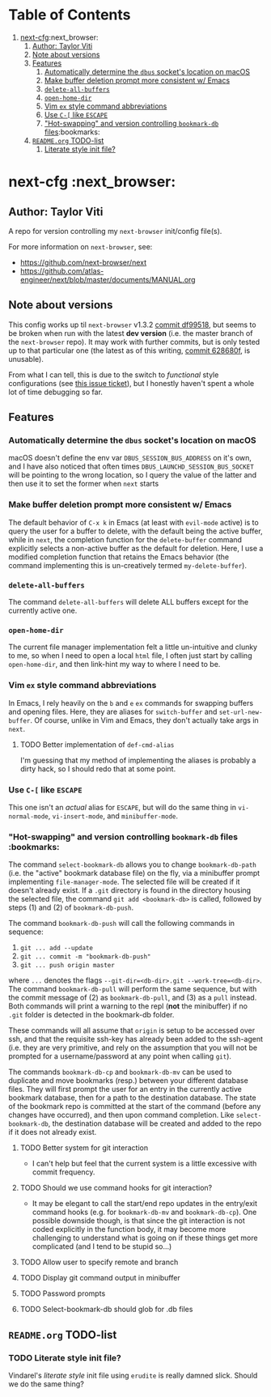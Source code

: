 
# Table of Contents

1.  [next-cfg](#orgb2063c1):next_browser:
    1.  [Author: Taylor Viti](#orgcfde60b)
    2.  [Note about versions](#orge982d3f)
    3.  [Features](#orgb79be06)
        1.  [Automatically determine the `dbus` socket's location on macOS](#orgdd51e84)
        2.  [Make buffer deletion prompt more consistent w/ Emacs](#org7789160)
        3.  [`delete-all-buffers`](#orgd239ac1)
        4.  [`open-home-dir`](#orgf74d01a)
        5.  [Vim `ex` style command abbreviations](#orgb813610)
        6.  [Use `C-[` like `ESCAPE`](#org861db1a)
        7.  ["Hot-swapping" and version controlling `bookmark-db` files](#org644cd97):bookmarks:
    4.  [`README.org` TODO-list](#orgc2e7a66)
        1.  [Literate style init file?](#org6305d51)


<a id="orgb2063c1"></a>

# next-cfg     :next_browser:


<a id="orgcfde60b"></a>

## Author: Taylor Viti

A repo for version controlling my `next-browser` init/config file(s).

For more information on `next-browser`, see:

-   <https://github.com/next-browser/next>
-   <https://github.com/atlas-engineer/next/blob/master/documents/MANUAL.org>


<a id="orge982d3f"></a>

## Note about versions

This config works up til `next-browser` v1.3.2 [commit df99518](https://github.com/atlas-engineer/next/commit/df99518f03d1bb01c0a95b9cfa385af26cc39a2e), but seems to
be broken when run with the latest **dev version** (i.e. the master branch of
the `next-browser` repo). It may work with further commits, but is only
tested up to that particular one (the latest as of this writing, [commit
628680f](https://github.com/atlas-engineer/next/commit/628680f9b396513a3874bf00084042f5a07bee4f), is unusable).

From what I can tell, this is due to the switch to
*functional* style configurations (see [this issue ticket](https://github.com/atlas-engineer/next/issues/419)), but I honestly
haven't spent a whole lot of time debugging so far.


<a id="orgb79be06"></a>

## Features


<a id="orgdd51e84"></a>

### Automatically determine the `dbus` socket's location on macOS

macOS doesn't define the env var `DBUS_SESSION_BUS_ADDRESS` on it's own, and
I have also noticed that often times `DBUS_LAUNCHD_SESSION_BUS_SOCKET` will
be pointing to the wrong location, so I query the value of the latter and
then use it to set the former when `next` starts


<a id="org7789160"></a>

### Make buffer deletion prompt more consistent w/ Emacs

The default behavior of `C-x k` in Emacs (at least with `evil-mode` active)
is to query the user for a buffer to delete, with the default being the
active buffer, while in `next`, the completion function for the
`delete-buffer` command explicitly selects a non-active buffer as the default
for deletion. Here, I use a modified completion function that retains the
Emacs behavior (the command implementing this is un-creatively termed
`my-delete-buffer`).


<a id="orgd239ac1"></a>

### `delete-all-buffers`

The command `delete-all-buffers` will delete ALL buffers except for the
currently active one.


<a id="orgf74d01a"></a>

### `open-home-dir`

The current file manager implementation felt a little un-intuitive and clunky
to me, so when I need to open a local `html` file, I often just start by
calling `open-home-dir`, and then link-hint my way to where I need to be.


<a id="orgb813610"></a>

### Vim `ex` style command abbreviations

In Emacs, I rely heavily on the `b` and `e` `ex` commands for swapping
buffers and opening files. Here, they are aliases for `switch-buffer` and
`set-url-new-buffer`. Of course, unlike in Vim and Emacs, they don't
actually take args in `next`.

1.  TODO Better implementation of `def-cmd-alias`

    I'm guessing that my method of implementing the aliases is probably a
    dirty hack, so I should redo that at some point.


<a id="org861db1a"></a>

### Use `C-[` like `ESCAPE`

This one isn't an *actual* alias for `ESCAPE`, but will do the same thing in
`vi-normal-mode`, `vi-insert-mode`, and `minibuffer-mode`.


<a id="org644cd97"></a>

### "Hot-swapping" and version controlling `bookmark-db` files     :bookmarks:

The command `select-bookmark-db` allows you to change `bookmark-db-path`
(i.e. the "active" bookmark database file) on the fly, via a minibuffer
prompt implementing `file-manager-mode`. The selected file will be created if
it doesn't already exist. If a `.git` directory is found in the directory
housing the selected file, the command `git add <bookmark-db>` is called,
followed by steps (1) and (2) of `bookmark-db-push`.

The command `bookmark-db-push` will call the following commands in sequence:

1.  `git ... add --update`
2.  `git ... commit -m "bookmark-db-push"`
3.  `git ... push origin master`

where `...` denotes the flags `--git-dir=<db-dir>.git --work-tree=<db-dir>`.
The command `bookmark-db-pull` will perform the same sequence, but with the
commit message of (2) as `bookmark-db-pull`, and (3) as a `pull` instead.
Both commands will print a warning to the repl (**not** the minibuffer) if no
`.git` folder is detected in the bookmark-db folder.

These commands will all assume that `origin` is setup to be accessed over
ssh, and that the requisite ssh-key has already been added to the ssh-agent
(i.e. they are very primitive, and rely on the assumption that you will not
be prompted for a username/password at any point when calling `git`).

The commands `bookmark-db-cp` and `bookmark-db-mv` can be used to duplicate
and move bookmarks (resp.) between your different database files. They will
first prompt the user for an entry in the currently active bookmark
database, then for a path to the destination database. The state of the
bookmark repo is committed at the start of the command (before any changes
have occurred), and then upon command completion. Like `select-bookmark-db`,
the destination database will be created and added to the repo if it does
not already exist.

1.  TODO Better system for git interaction

    -   I can't help but feel that the current system is a little excessive with
        commit frequency.

2.  TODO Should we use command hooks for git interaction?

    -   It may be elegant to call the start/end repo updates in the entry/exit
        command hooks (e.g. for `bookmark-db-mv` and `bookmark-db-cp`). One
        possible downside though, is that since the git interaction is not coded
        explicitly in the function body, it may become more challenging to
        understand what is going on if these things get more complicated (and I
        tend to be stupid so&#x2026;)

3.  TODO Allow user to specify remote and branch

4.  TODO Display git command output in minibuffer

5.  TODO Password prompts

6.  TODO Select-bookmark-db should glob for .db files


<a id="orgc2e7a66"></a>

## `README.org` TODO-list


<a id="org6305d51"></a>

### TODO Literate style init file?

Vindarel's *literate style* init file using `erudite` is really damned
slick. Should we do the same thing?

